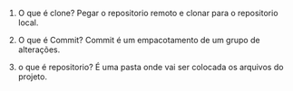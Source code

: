 1) O que é clone?
Pegar o repositorio remoto e clonar para o repositorio local.

2) O que é Commit?
Commit é um empacotamento de um grupo de alterações.

3) o que é repositorio?
É uma pasta onde vai ser colocada os arquivos do projeto.




